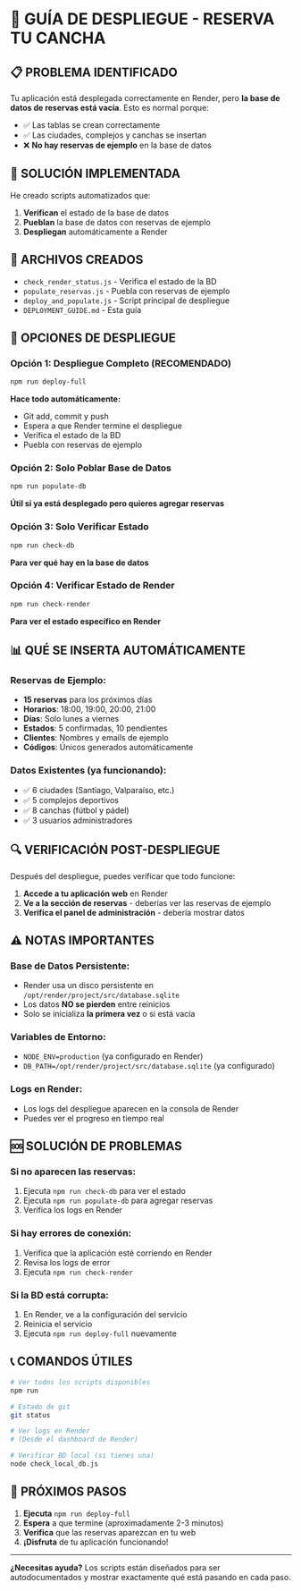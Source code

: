# 🚀 GUÍA DE DESPLIEGUE - RESERVA TU CANCHA

## 📋 PROBLEMA IDENTIFICADO

Tu aplicación está desplegada correctamente en Render, pero **la base de datos de reservas está vacía**. Esto es normal porque:

- ✅ Las tablas se crean correctamente
- ✅ Las ciudades, complejos y canchas se insertan
- ❌ **No hay reservas de ejemplo** en la base de datos

## 🔧 SOLUCIÓN IMPLEMENTADA

He creado scripts automatizados que:
1. **Verifican** el estado de la base de datos
2. **Pueblan** la base de datos con reservas de ejemplo
3. **Despliegan** automáticamente a Render

## 📁 ARCHIVOS CREADOS

- `check_render_status.js` - Verifica el estado de la BD
- `populate_reservas.js` - Puebla con reservas de ejemplo
- `deploy_and_populate.js` - Script principal de despliegue
- `DEPLOYMENT_GUIDE.md` - Esta guía

## 🚀 OPCIONES DE DESPLIEGUE

### Opción 1: Despliegue Completo (RECOMENDADO)
```bash
npm run deploy-full
```
**Hace todo automáticamente:**
- Git add, commit y push
- Espera a que Render termine el despliegue
- Verifica el estado de la BD
- Puebla con reservas de ejemplo

### Opción 2: Solo Poblar Base de Datos
```bash
npm run populate-db
```
**Útil si ya está desplegado pero quieres agregar reservas**

### Opción 3: Solo Verificar Estado
```bash
npm run check-db
```
**Para ver qué hay en la base de datos**

### Opción 4: Verificar Estado de Render
```bash
npm run check-render
```
**Para ver el estado específico en Render**

## 📊 QUÉ SE INSERTA AUTOMÁTICAMENTE

### Reservas de Ejemplo:
- **15 reservas** para los próximos días
- **Horarios**: 18:00, 19:00, 20:00, 21:00
- **Días**: Solo lunes a viernes
- **Estados**: 5 confirmadas, 10 pendientes
- **Clientes**: Nombres y emails de ejemplo
- **Códigos**: Únicos generados automáticamente

### Datos Existentes (ya funcionando):
- ✅ 6 ciudades (Santiago, Valparaíso, etc.)
- ✅ 5 complejos deportivos
- ✅ 8 canchas (fútbol y pádel)
- ✅ 3 usuarios administradores

## 🔍 VERIFICACIÓN POST-DESPLIEGUE

Después del despliegue, puedes verificar que todo funcione:

1. **Accede a tu aplicación web** en Render
2. **Ve a la sección de reservas** - deberías ver las reservas de ejemplo
3. **Verifica el panel de administración** - debería mostrar datos

## ⚠️ NOTAS IMPORTANTES

### Base de Datos Persistente:
- Render usa un disco persistente en `/opt/render/project/src/database.sqlite`
- Los datos **NO se pierden** entre reinicios
- Solo se inicializa **la primera vez** o si está vacía

### Variables de Entorno:
- `NODE_ENV=production` (ya configurado en Render)
- `DB_PATH=/opt/render/project/src/database.sqlite` (ya configurado)

### Logs en Render:
- Los logs del despliegue aparecen en la consola de Render
- Puedes ver el progreso en tiempo real

## 🆘 SOLUCIÓN DE PROBLEMAS

### Si no aparecen las reservas:
1. Ejecuta `npm run check-db` para ver el estado
2. Ejecuta `npm run populate-db` para agregar reservas
3. Verifica los logs en Render

### Si hay errores de conexión:
1. Verifica que la aplicación esté corriendo en Render
2. Revisa los logs de error
3. Ejecuta `npm run check-render`

### Si la BD está corrupta:
1. En Render, ve a la configuración del servicio
2. Reinicia el servicio
3. Ejecuta `npm run deploy-full` nuevamente

## 📞 COMANDOS ÚTILES

```bash
# Ver todos los scripts disponibles
npm run

# Estado de git
git status

# Ver logs en Render
# (Desde el dashboard de Render)

# Verificar BD local (si tienes una)
node check_local_db.js
```

## 🎯 PRÓXIMOS PASOS

1. **Ejecuta** `npm run deploy-full`
2. **Espera** a que termine (aproximadamente 2-3 minutos)
3. **Verifica** que las reservas aparezcan en tu web
4. **¡Disfruta** de tu aplicación funcionando!

---

**¿Necesitas ayuda?** Los scripts están diseñados para ser autodocumentados y mostrar exactamente qué está pasando en cada paso.

